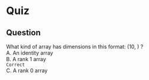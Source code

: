 Quiz
====  

Question
--------  

What kind of array has dimensions in this format: (10, ) ?  
A. An identity array  
B. A rank 1 array  
`Correct`   
C. A rank 0 array  